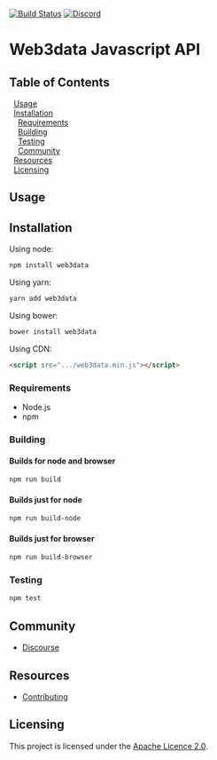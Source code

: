 [![Build Status](https://travis-ci.com/amberdata/web3data-js?branch=master)](https://travis-ci.com/amberdata/web3data-js)
[![Discord](https://img.shields.io/discord/102860784329052160.svg)](https://forum.amberdata.io/)


# Web3data Javascript API

## Table of Contents
&nbsp;&nbsp;[Usage](#usage)
<br/>&nbsp;&nbsp;[Installation](#installation)
<br/>&nbsp;&nbsp;&nbsp;&nbsp;[Requirements](#requirements)
<br/>&nbsp;&nbsp;&nbsp;&nbsp;[Building](#building)
<br/>&nbsp;&nbsp;&nbsp;&nbsp;[Testing](#testing)
<br/>&nbsp;&nbsp;&nbsp;&nbsp;[Community](#community)
<br/>&nbsp;&nbsp;[Resources](#resources)
<br/>&nbsp;&nbsp;[Licensing](#licensing)

## Usage
## Installation
Using node:
```bash
npm install web3data
```
Using yarn:
```bash
yarn add web3data
```
Using bower:
```bash
bower install web3data
```
Using CDN:
```html
<script src=".../web3data.min.js"></script>
```

### Requirements
- Node.js
- npm
### Building

#### Builds for node and browser

```bash
npm run build
```

#### Builds just for node

```bash
npm run build-node
```

#### Builds just for browser
```bash
npm run build-browser
```

### Testing
```bash
npm test
```


## Community
- [Discourse](https://amberdata.trydiscourse.com)

## Resources
- [Contributing](./CONTRIBUTING.md)
## Licensing

This project is licensed under the [Apache Licence 2.0](./LICENSE).
